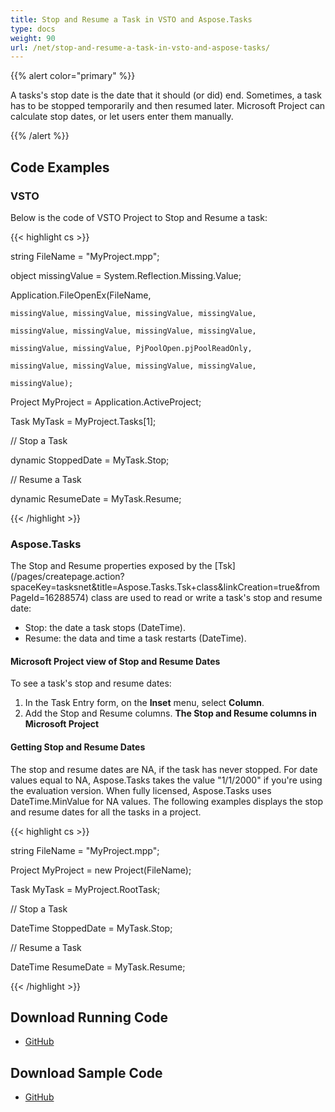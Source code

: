 ```yaml
---
title: Stop and Resume a Task in VSTO and Aspose.Tasks
type: docs
weight: 90
url: /net/stop-and-resume-a-task-in-vsto-and-aspose-tasks/
---
```


{{% alert color="primary" %}} 

A tasks's stop date is the date that it should (or did) end. Sometimes, a task has to be stopped temporarily and then resumed later. Microsoft Project can calculate stop dates, or let users enter them manually.

{{% /alert %}}

## **Code Examples**
### **VSTO**
Below is the code of VSTO Project to Stop and Resume a task:

{{< highlight cs >}}

   string FileName = "MyProject.mpp";

  object missingValue = System.Reflection.Missing.Value;

  Application.FileOpenEx(FileName,

    missingValue, missingValue, missingValue, missingValue,

    missingValue, missingValue, missingValue, missingValue,

    missingValue, missingValue, PjPoolOpen.pjPoolReadOnly,

    missingValue, missingValue, missingValue, missingValue,

    missingValue);

  Project MyProject = Application.ActiveProject;

  Task MyTask = MyProject.Tasks[1];

  // Stop a Task

  dynamic StoppedDate = MyTask.Stop;

  // Resume a Task

  dynamic ResumeDate = MyTask.Resume;


{{< /highlight >}}
### **Aspose.Tasks**
The Stop and Resume properties exposed by the [Tsk\](/pages/createpage.action?spaceKey=tasksnet&title=Aspose.Tasks.Tsk+class&linkCreation=true&fromPageId=16288574) class are used to read or write a task's stop and resume date:

- Stop: the date a task stops (DateTime).
- Resume: the data and time a task restarts (DateTime).
#### **Microsoft Project view of Stop and Resume Dates**
To see a task's stop and resume dates:

1. In the Task Entry form, on the **Inset** menu, select **Column**.
2. Add the Stop and Resume columns. 
   **The Stop and Resume columns in Microsoft Project** 
#### **Getting Stop and Resume Dates**
The stop and resume dates are NA, if the task has never stopped. For date values equal to NA, Aspose.Tasks takes the value "1/1/2000" if you're using the evaluation version. When fully licensed, Aspose.Tasks uses DateTime.MinValue for NA values. The following examples displays the stop and resume dates for all the tasks in a project.

{{< highlight cs >}}

   string FileName =  "MyProject.mpp";

  Project MyProject = new Project(FileName);

  Task MyTask = MyProject.RootTask;

  // Stop a Task

  DateTime StoppedDate = MyTask.Stop;

  // Resume a Task

  DateTime ResumeDate = MyTask.Resume;


{{< /highlight >}}
## **Download Running Code**
- [GitHub](https://github.com/aspose-tasks/Aspose.Tasks-for-.NET/tree/master/Plugins/Aspose.Tasks%20Vs%20VSTO/Code%20Comparison/Stop%20and%20Resume%20a%20Task)
## **Download Sample Code**
- [GitHub](https://github.com/aspose-tasks/Aspose.Tasks-for-.NET/releases/tag/AsposeTaskNETVsVSTOProjectv1.1)
